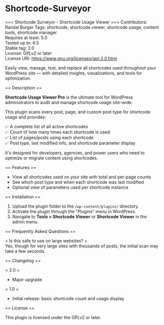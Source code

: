 # Shortcode-Surveyor

=== Shortcode Surveyor - Shortcode Usage Viewer ===
Contributors: Randal Burger 
Tags: shortcode, shortcode viewer, shortcode usage, content tools, shortcode manager  
Requires at least: 5.0  
Tested up to: 6.5  
Stable tag: 2.0  
License: GPLv2 or later  
License URI: https://www.gnu.org/licenses/gpl-2.0.html  

Easily view, manage, test, and replace all shortcodes used throughout your WordPress site — with detailed insights, visualizations, and tools for optimization.

== Description ==

**Shortcode Usage Viewer Pro** is the ultimate tool for WordPress administrators to audit and manage shortcode usage site-wide.

This plugin scans every post, page, and custom post type for shortcode usage and provides:

✅ A complete list of all active shortcodes  
✅ Count of how many times each shortcode is used  
✅ List of pages/posts using each shortcode   
✅ Post type, last modified info, and shortcode parameter display  

It's designed for developers, agencies, and power users who need to optimize or migrate content using shortcodes.

== Features ==

- View all shortcodes used on your site with total and per-page counts
- See which post type and when each shortcode was last modified
- Optional view of parameters used per shortcode instance


== Installation ==

1. Upload the plugin folder to the `/wp-content/plugins/` directory.
2. Activate the plugin through the "Plugins" menu in WordPress.
3. Navigate to **Tools > Shortcode Viewer** or **Shortcode Viewer** in the admin menu.

== Frequently Asked Questions ==

= Is this safe to use on large websites? =  
Yes, though for very large sites with thousands of posts, the initial scan may take a few seconds.


== Changelog ==

= 2.0 =
* Major upgrade

= 1.0 =
* Initial release: basic shortcode count and usage display

== License ==

This plugin is licensed under the GPLv2 or later.  
